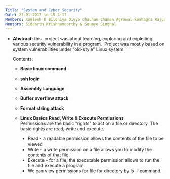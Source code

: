 ```yaml
---
Title: "System and Cyber Security"
Date: 27-01-2017 to 15-4-17
Members: Kamlesh K Biloniya Divya chauhan Chaman Agrawal Kushagra Rajput
Mentors: Siddarth Krishnamoorthy & Soumye Singhal
---
```


* **Abstract:**  this  project was about learning, exploring and exploiting various security vulnerability in a program.  Project was mostly based on system vulnerabilities under “old-style” Linux system.

     Contents:
     * **Basic linux command**
     * **ssh login**
     * **Assembly Language**
     * **Buffer overflow attack**
     * **Format string attack** <br />
     
     * **Linux Basics**
         **Read, Write & Execute Permissions** <br />
         Permissions are the basic "rights" to act on a file or directory. The basic rights are read, write and execute.
         * Read - a readable permission allows the contents of the file to be viewed
         * Write - a write permission on a file allows you to modify the contents of that file.
         * Execute - for a file, the executable permission allows to run the file and execute a program.
         * We can view permissions for file for directory by ls –l command.
         
